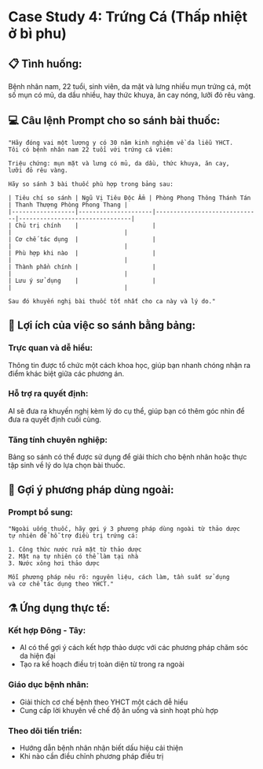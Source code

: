 # Case Study 4: Trứng Cá (Thấp nhiệt ở bì phu)

## 📋 **Tình huống:**

Bệnh nhân nam, 22 tuổi, sinh viên, da mặt và lưng nhiều mụn trứng cá, một số mụn có mủ, da dầu nhiều, hay thức khuya, ăn cay nóng, lưỡi đỏ rêu vàng.

## 💻 **Câu lệnh Prompt cho so sánh bài thuốc:**

```
"Hãy đóng vai một lương y có 30 năm kinh nghiệm về da liễu YHCT.
Tôi có bệnh nhân nam 22 tuổi với trứng cá viêm:

Triệu chứng: mụn mặt và lưng có mủ, da dầu, thức khuya, ăn cay,
lưỡi đỏ rêu vàng.

Hãy so sánh 3 bài thuốc phù hợp trong bảng sau:

| Tiêu chí so sánh | Ngũ Vị Tiêu Độc Ẩm | Phòng Phong Thông Thánh Tán | Thanh Thượng Phòng Phong Thang |
|------------------|---------------------|------------------------------|--------------------------------|
| Chủ trị chính    |                     |                              |                                |
| Cơ chế tác dụng  |                     |                              |                                |
| Phù hợp khi nào  |                     |                              |                                |
| Thành phần chính |                     |                              |                                |
| Lưu ý sử dụng    |                     |                              |                                |

Sau đó khuyến nghị bài thuốc tốt nhất cho ca này và lý do."
```

## 🎯 **Lợi ích của việc so sánh bằng bảng:**

### **Trực quan và dễ hiểu:**

Thông tin được tổ chức một cách khoa học, giúp bạn nhanh chóng nhận ra điểm khác biệt giữa các phương án.

### **Hỗ trợ ra quyết định:**

AI sẽ đưa ra khuyến nghị kèm lý do cụ thể, giúp bạn có thêm góc nhìn để đưa ra quyết định cuối cùng.

### **Tăng tính chuyên nghiệp:**

Bảng so sánh có thể được sử dụng để giải thích cho bệnh nhân hoặc thực tập sinh về lý do lựa chọn bài thuốc.

## 🌿 **Gợi ý phương pháp dùng ngoài:**

### **Prompt bổ sung:**

```
"Ngoài uống thuốc, hãy gợi ý 3 phương pháp dùng ngoài từ thảo dược
tự nhiên để hỗ trợ điều trị trứng cá:

1. Công thức nước rửa mặt từ thảo dược
2. Mặt nạ tự nhiên có thể làm tại nhà
3. Nước xông hơi thảo dược

Mỗi phương pháp nêu rõ: nguyên liệu, cách làm, tần suất sử dụng
và cơ chế tác dụng theo YHCT."
```

## ⚗️ **Ứng dụng thực tế:**

### **Kết hợp Đông - Tây:**

- AI có thể gợi ý cách kết hợp thảo dược với các phương pháp chăm sóc da hiện đại
- Tạo ra kế hoạch điều trị toàn diện từ trong ra ngoài

### **Giáo dục bệnh nhân:**

- Giải thích cơ chế bệnh theo YHCT một cách dễ hiểu
- Cung cấp lời khuyên về chế độ ăn uống và sinh hoạt phù hợp

### **Theo dõi tiến triển:**

- Hướng dẫn bệnh nhân nhận biết dấu hiệu cải thiện
- Khi nào cần điều chỉnh phương pháp điều trị
